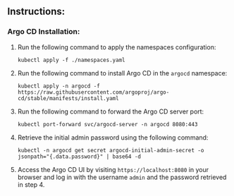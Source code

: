 ## Instructions:

### Argo CD Installation:
1. Run the following command to apply the namespaces configuration:
    ```
    kubectl apply -f ./namespaces.yaml
    ```

2. Run the following command to install Argo CD in the `argocd` namespace:
    ```
    kubectl apply -n argocd -f https://raw.githubusercontent.com/argoproj/argo-cd/stable/manifests/install.yaml
    ```

3. Run the following command to forward the Argo CD server port:
    ```
    kubectl port-forward svc/argocd-server -n argocd 8080:443
    ```

4. Retrieve the initial admin password using the following command:
    ```
    kubectl -n argocd get secret argocd-initial-admin-secret -o jsonpath="{.data.password}" | base64 -d
    ```

5. Access the Argo CD UI by visiting `https://localhost:8080` in your browser and log in with the username `admin` and the password retrieved in step 4.
